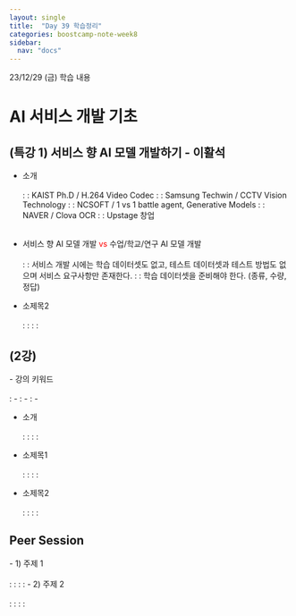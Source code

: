 ```yaml
---
layout: single
title:  "Day 39 학습정리"
categories: boostcamp-note-week8
sidebar:
  nav: "docs"
---
```


23/12/29 (금) 학습 내용

<h1>AI 서비스 개발 기초</h1>

<h2>(특강 1) 서비스 향 AI 모델 개발하기 - 이활석</h2>

- 소개<br><br>
: : KAIST Ph.D / H.264 Video Codec
: : Samsung Techwin / CCTV Vision Technology
: : NCSOFT / 1 vs 1 battle agent, Generative Models
: : NAVER / Clova OCR
: : Upstage 창업
<br><br>

- 서비스 향 AI 모델 개발 <span style="color:red">vs</span> 수업/학교/연구 AI 모델 개발<br><br>
: : 서비스 개발 시에는 학습 데이터셋도 없고, 테스트 데이터셋과 테스트 방법도 없으며 서비스 요구사항만 존재한다.
: : 학습 데이터셋을 준비해야 한다. (종류, 수량, 정답)

- 소제목2<br><br>
: :
: :


<h2>(2강)</h2>
- 강의 키워드<br><br>
: - 
: - 
: - 

- 소개<br><br>
: :
: : 

- 소제목1<br><br>
: :
: : 

- 소제목2<br><br>
: :
: :



<h2>Peer Session</h2>
- 1) 주제 1<br><br>
: : 
: : 
- 2) 주제 2<br><br>
: : 
: : 